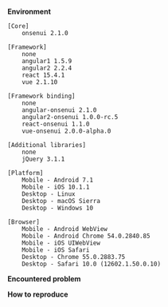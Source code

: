 <!--
Got a question?
===============
The issue list of this repo is **exclusively** for bug reports and feature requests. For simple questions, please use the following resources:

- Read the docs: https://onsen.io/docs/guide/js/
- Ask in the Gitter chat room: https://gitter.im/OnsenUI/OnsenUI
- Ask on the forums: https://community.onsen.io/
- Look for/ask questions on stack overflow: https://stackoverflow.com/questions/tagged/onsen-ui

Reporting a bug?
================
- Try to search for your issue, it may have already been answered or even fixed in master branch.

- Whenever possible, it is required to provide a working demo where the issue is reproduced. In order to quickly do this, please proceed as follows:

1. Go to https://tutorial.onsen.io/
2. Select a framework and a template
3. Modify the template until the issue is visible
4. Hit "Report an issue" button to open Github issue page. You need to be logged in on Github.

This uses the latest release of Onsen UI. In case the issue is not reproducible in desktop browsers, just follow the previous steps and also modify the platform version at the end (you can also open the mentioned site on a device).

If for some reason the issue cannot be submitted with the previous steps, please just fill the following template.
-->

__Environment__ <!-- Please choose your environment. -->

```
[Core]
    onsenui 2.1.0

[Framework]
    none
    angular1 1.5.9
    angular2 2.2.4
    react 15.4.1
    vue 2.1.10

[Framework binding]
    none
    angular-onsenui 2.1.0
    angular2-onsenui 1.0.0-rc.5
    react-onsenui 1.1.0
    vue-onsenui 2.0.0-alpha.0

[Additional libraries]
    none
    jQuery 3.1.1

[Platform]
    Mobile - Android 7.1
    Mobile - iOS 10.1.1
    Desktop - Linux
    Desktop - macOS Sierra
    Desktop - Windows 10

[Browser]
    Mobile - Android WebView
    Mobile - Android Chrome 54.0.2840.85
    Mobile - iOS UIWebView
    Mobile - iOS Safari
    Desktop - Chrome 55.0.2883.75
    Desktop - Safari 10.0 (12602.1.50.0.10)
```

__Encountered problem__


__How to reproduce__

